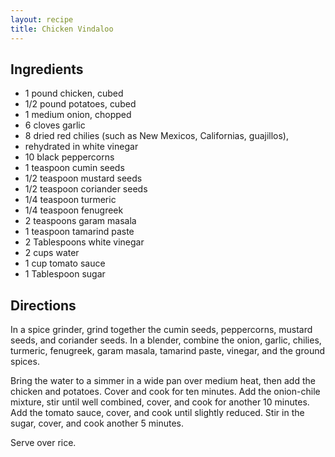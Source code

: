 ```yaml
---
layout: recipe
title: Chicken Vindaloo
---
```


## Ingredients

* 1 pound chicken, cubed
* 1/2 pound potatoes, cubed
* 1 medium onion, chopped
* 6 cloves garlic
* 8 dried red chilies (such as New Mexicos, Californias, guajillos),
* rehydrated in white vinegar
* 10 black peppercorns
* 1 teaspoon cumin seeds
* 1/2 teaspoon mustard seeds
* 1/2 teaspoon coriander seeds
* 1/4 teaspoon turmeric
* 1/4 teaspoon fenugreek
* 2 teaspoons garam masala
* 1 teaspoon tamarind paste
* 2 Tablespoons white vinegar
* 2 cups water
* 1 cup tomato sauce
* 1 Tablespoon sugar

## Directions

In a spice grinder, grind together the cumin seeds, peppercorns, mustard
seeds, and coriander seeds. In a blender, combine the onion, garlic,
chilies, turmeric, fenugreek, garam masala, tamarind paste, vinegar, and
the ground spices.

Bring the water to a simmer in a wide pan over medium heat, then add the
chicken and potatoes. Cover and cook for ten minutes. Add the
onion-chile mixture, stir until well combined, cover, and cook for
another 10 minutes. Add the tomato sauce, cover, and cook until slightly
reduced. Stir in the sugar, cover, and cook another 5 minutes.

Serve over rice.
